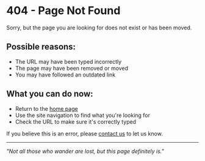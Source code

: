 # 404 - Page Not Found

Sorry, but the page you are looking for does not exist or has been moved.

## Possible reasons:

- The URL may have been typed incorrectly
- The page may have been removed or moved
- You may have followed an outdated link

## What you can do now:

- Return to the [home page](/)
- Use the site navigation to find what you're looking for
- Check the URL to make sure it's correctly typed

If you believe this is an error, please [contact us](/contact) to let us know.

---

_"Not all those who wander are lost, but this page definitely is."_
